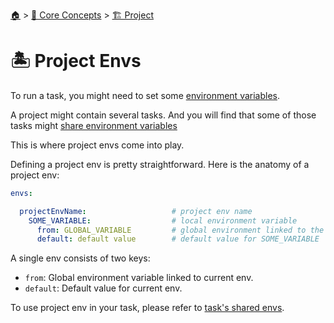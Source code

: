 <!--startTocHeader-->
[🏠](../../README.md) > [🧠 Core Concepts](../README.md) > [🏗️ Project](README.md)
# 🏝️ Project Envs
<!--endTocHeader-->


To run a task, you might need to set some [environment variables](../task/task-envs/README.md).

A project might contain several tasks. And you will find that some of those tasks might [share environment variables](../task/task-envs/shared-envs.md)

This is where project envs come into play.

Defining a project env is pretty straightforward. Here is the anatomy of a project env:

```yaml
envs:

  projectEnvName:                   # project env name
    SOME_VARIABLE:                  # local environment variable
      from: GLOBAL_VARIABLE         # global environment linked to the SOME_VARIABLE
      default: default value        # default value for SOME_VARIABLE
```

A single env consists of two keys:

* `from`: Global environment variable linked to current env.
* `default`: Default value for current env.

To use project env in your task, please refer to [task's shared envs](../task/task-envs/shared-envs.md).


<!--startTocSubtopic--><!--endTocSubtopic-->